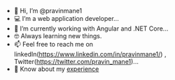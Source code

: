 - 👋 Hi, I’m @pravinmane1
- 💻 I’m a web application developer...
- 🔭 I’m currently working with Angular and .NET Core...
- 🤓 Always learning new things.
- 📫 Feel free to reach me on linkedIn(https://www.linkedin.com/in/pravinmane1/) ,
                 Twitter(https://twitter.com/pravin_mane1)...
- 📄 Know about my <a href="" target="blank">experience</a>

<!---
pravinmane1/pravinmane1 is a ✨ special ✨ repository because its `README.md` (this file) appears on your GitHub profile.
You can click the Preview link to take a look at your changes.
--->
